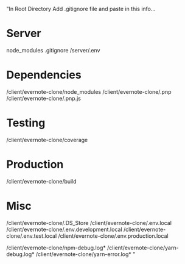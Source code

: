 "In Root Directory Add .gitignore file and paste in this info...

# Server
node_modules
.gitignore
/server/.env

# Dependencies
/client/evernote-clone/node_modules
/client/evernote-clone/.pnp
/client/evernote-clone/.pnp.js

# Testing
/client/evernote-clone/coverage

# Production
/client/evernote-clone/build

# Misc
/client/evernote-clone/.DS_Store
/client/evernote-clone/.env.local
/client/evernote-clone/.env.development.local
/client/evernote-clone/.env.test.local
/client/evernote-clone/.env.production.local

/client/evernote-clone/npm-debug.log*
/client/evernote-clone/yarn-debug.log*
/client/evernote-clone/yarn-error.log*
" 
